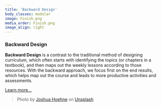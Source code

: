 ```yaml
---
title: 'Backward Design'
body_classes: modular
image: Finish.png
media_order: Finish.png
image_align: right
---
```


### Backward Design
**Backward Design** is a contrast to the traditional method of designing curriculum, which often starts with identifying the topics (or chapters in a textbook), and then maps out the weekly lessons according to those resources. With the backward approach, we focus first on the end results, which helps map out the course and leads to more productive activities and assessments.

[Learn more...](https://multi-access.twu.ca/learning-design/backward-design?classes=btn,mt-4,w-content,block)

> Photo by <a href="https://unsplash.com/@mrthetrain">Joshua Hoehne</a> on <a href="https://unsplash.com/photos/Nsaqv7v2V7Q">Unsplash</a>
